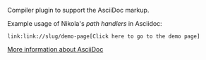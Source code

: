 Compiler plugin to support the AsciiDoc markup.

Example usage of Nikola's *path handlers* in Asciidoc:

    link:link://slug/demo-page[Click here to go to the demo page]

[More information about AsciiDoc](http://www.methods.co.nz/asciidoc/)



